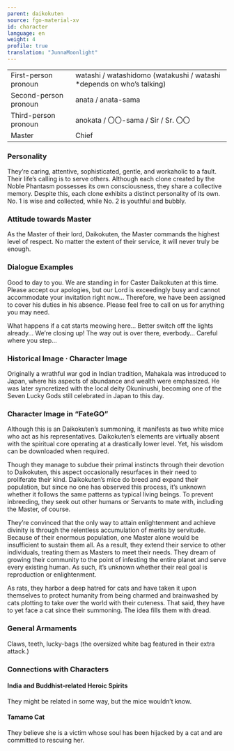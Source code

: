 ```yaml
---
parent: daikokuten
source: fgo-material-xv
id: character
language: en
weight: 4
profile: true
translation: "JunnaMoonlight"
---
```


<table>
  <tr><td>First-person pronoun</td><td>watashi / watashidomo (watakushi / watashi *depends on who’s talking)</td></tr>
  <tr><td>Second-person pronoun</td><td>anata / anata-sama</td></tr>
  <tr><td>Third-person pronoun</td><td>anokata / 〇〇-sama / Sir / Sr. 〇〇</td></tr>
  <tr><td>Master</td><td>Chief</td></tr>
</table>

### Personality

They’re caring, attentive, sophisticated, gentle, and workaholic to a fault. Their life’s calling is to serve others. Although each clone created by the Noble Phantasm possesses its own consciousness, they share a collective memory. Despite this, each clone exhibits a distinct personality of its own. No. 1 is wise and collected, while No. 2 is youthful and bubbly.

### Attitude towards Master

As the Master of their lord, Daikokuten, the Master commands the highest level of respect. No matter the extent of their service, it will never truly be enough.

### Dialogue Examples

Good to day to you. We are standing in for Caster Daikokuten at this time. Please accept our apologies, but our Lord is exceedingly busy and cannot accommodate your invitation right now… Therefore, we have been assigned to cover his duties in his absence. Please feel free to call on us for anything you may need.

What happens if a cat starts meowing here… Better switch off the lights already… We’re closing up! The way out is over there, everbody… Careful where you step…

### Historical Image · Character Image

Originally a wrathful war god in Indian tradition, Mahakala was introduced to Japan, where his aspects of abundance and wealth were emphasized. He was later syncretized with the local deity Okuninushi, becoming one of the Seven Lucky Gods still celebrated in Japan to this day.

### Character Image in “FateGO”

Although this is an Daikokuten’s summoning, it manifests as two white mice who act as his representatives. Daikokuten’s elements are virtually absent with the spiritual core operating at a drastically lower level. Yet, his wisdom can be downloaded when required.

Though they manage to subdue their primal instincts through their devotion to Daikokuten, this aspect occasionally resurfaces in their need to proliferate their kind. Daikokuten’s mice do breed and expand their population, but since no one has observed this process, it’s unknown whether it follows the same patterns as typical living beings. To prevent inbreeding, they seek out other humans or Servants to mate with, including the Master, of course.

They’re convinced that the only way to attain enlightenment and achieve divinity is through the relentless accumulation of merits by servitude. Because of their enormous population, one Master alone would be insufficient to sustain them all. As a result, they extend their service to other individuals, treating them as Masters to meet their needs. They dream of growing their community to the point of infesting the entire planet and serve every existing human. As such, it’s unknown whether their real goal is reproduction or enlightenment.

As rats, they harbor a deep hatred for cats and have taken it upon themselves to protect humanity from being charmed and brainwashed by cats plotting to take over the world with their cuteness. That said, they have to yet face a cat since their summoning. The idea fills them with dread.

### General Armaments

Claws, teeth, lucky-bags (the oversized white bag featured in their extra attack.)

### Connections with Characters

#### India and Buddhist-related Heroic Spirits

They might be related in some way, but the mice wouldn’t know.

#### Tamamo Cat

They believe she is a victim whose soul has been hijacked by a cat and are committed to rescuing her.
